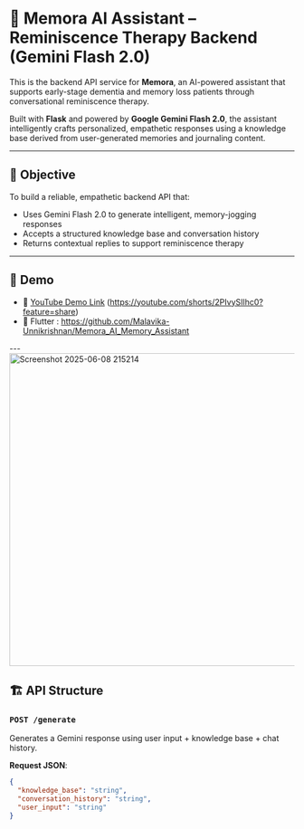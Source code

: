 # 🧠 Memora AI Assistant – Reminiscence Therapy Backend (Gemini Flash 2.0)

This is the backend API service for **Memora**, an AI-powered assistant that supports early-stage dementia and memory loss patients through conversational reminiscence therapy.

Built with **Flask** and powered by **Google Gemini Flash 2.0**, the assistant intelligently crafts personalized, empathetic responses using a knowledge base derived from user-generated memories and journaling content.

---

## 🎯 Objective

To build a reliable, empathetic backend API that:
- Uses Gemini Flash 2.0 to generate intelligent, memory-jogging responses
- Accepts a structured knowledge base and conversation history
- Returns contextual replies to support reminiscence therapy

---

## 🚀 Demo

- 🔗 [YouTube Demo Link](#) (https://youtube.com/shorts/2PIvySIlhc0?feature=share)
- 🧠 Flutter : https://github.com/Malavika-Unnikrishnan/Memora_AI_Memory_Assistant

---<img width="1113" height="553" alt="Screenshot 2025-06-08 215214" src="https://github.com/user-attachments/assets/ea827042-d1e7-4f27-a925-67df2325c6ba" />


## 🏗️ API Structure

### `POST /generate`
Generates a Gemini response using user input + knowledge base + chat history.

**Request JSON**:
```json
{
  "knowledge_base": "string",
  "conversation_history": "string",
  "user_input": "string"
}
